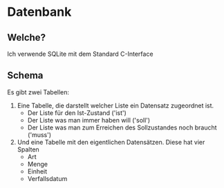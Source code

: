 # Datenbank
## Welche?
Ich verwende SQLite mit dem Standard C-Interface
## Schema
Es gibt zwei Tabellen:
1. Eine Tabelle, die darstellt welcher Liste ein Datensatz zugeordnet ist. 
   - Der Liste für den Ist-Zustand ('ist')
   - Der Liste was man immer haben will ('soll')
   - Der Liste was man zum Erreichen des Sollzustandes noch braucht ('muss')
2. Und eine Tabelle mit den eigentlichen Datensätzen. Diese hat vier Spalten
   - Art
   - Menge
   - Einheit
   - Verfallsdatum